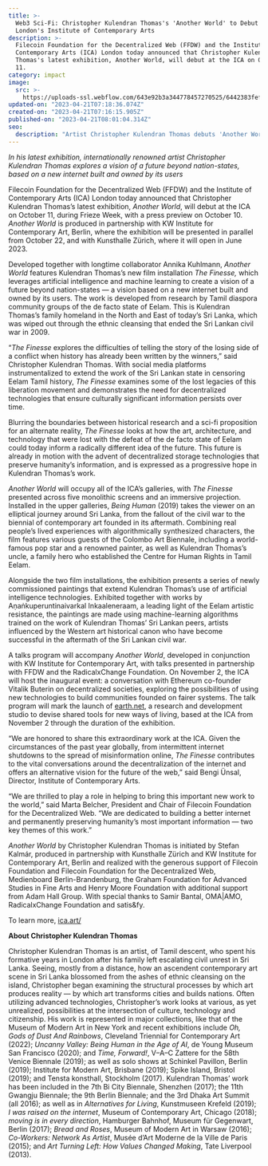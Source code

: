 ```yaml
---
title: >-
  Web3 Sci-Fi: Christopher Kulendran Thomas's 'Another World' to Debut at
  London's Institute of Contemporary Arts
description: >-
  Filecoin Foundation for the Decentralized Web (FFDW) and the Institute of
  Contemporary Arts (ICA) London today announced that Christopher Kulendran
  Thomas's latest exhibition, Another World, will debut at the ICA on October
  11.
category: impact
image:
  src: >-
    https://uploads-ssl.webflow.com/643e92b3a344778457270525/6442383fef619d8564b54739_ckt-ffdw-ica.png
updated-on: "2023-04-21T07:18:36.074Z"
created-on: "2023-04-21T07:16:15.905Z"
published-on: "2023-04-21T08:01:04.314Z"
seo:
  description: "Artist Christopher Kulendran Thomas debuts 'Another World' at ICA London, exploring a post-nation-state future through AI and decentralized web technologies."
---
```


_In his latest exhibition, internationally renowned artist Christopher Kulendran Thomas explores a vision of a future beyond nation-states, based on a new internet built and owned by its users_

Filecoin Foundation for the Decentralized Web (FFDW) and the Institute of Contemporary Arts (ICA) London today announced that Christopher Kulendran Thomas’s latest exhibition, _Another World_, will debut at the ICA on October 11, during Frieze Week, with a press preview on October 10. _Another World_ is produced in partnership with KW Institute for Contemporary Art, Berlin, where the exhibition will be presented in parallel from October 22, and with Kunsthalle Zürich, where it will open in June 2023.

Developed together with longtime collaborator Annika Kuhlmann, _Another World_ features Kulendran Thomas’s new film installation _The Finesse,_ which leverages artificial intelligence and machine learning to create a vision of a future beyond nation-states — a vision based on a new internet built and owned by its users. The work is developed from research by Tamil diaspora community groups of the de facto state of Eelam. This is Kulendran Thomas’s family homeland in the North and East of today’s Sri Lanka, which was wiped out through the ethnic cleansing that ended the Sri Lankan civil war in 2009.

“_The Finesse_ explores the difficulties of telling the story of the losing side of a conflict when history has already been written by the winners,” said Christopher Kulendran Thomas. With social media platforms instrumentalized to extend the work of the Sri Lankan state in censoring Eelam Tamil history, _The Finesse_ examines some of the lost legacies of this liberation movement and demonstrates the need for decentralized technologies that ensure culturally significant information persists over time.

Blurring the boundaries between historical research and a sci-fi proposition for an alternate reality, _The Finesse_ looks at how the art, architecture, and technology that were lost with the defeat of the de facto state of Eelam could today inform a radically different idea of the future. This future is already in motion with the advent of decentralized storage technologies that preserve humanity’s information, and is expressed as a progressive hope in Kulendran Thomas’s work.

_Another World_ will occupy all of the ICA’s galleries, with _The Finesse_ presented across five monolithic screens and an immersive projection. Installed in the upper galleries, _Being Human_ (2019) takes the viewer on an elliptical journey around Sri Lanka, from the fallout of the civil war to the biennial of contemporary art founded in its aftermath. Combining real people’s lived experiences with algorithmically synthesized characters, the film features various guests of the Colombo Art Biennale, including a world-famous pop star and a renowned painter, as well as Kulendran Thomas’s uncle, a family hero who established the Centre for Human Rights in Tamil Eelam.

Alongside the two film installations, the exhibition presents a series of newly commissioned paintings that extend Kulendran Thomas’s use of artificial intelligence technologies. Exhibited together with works by Aṇaṅkuperuntinaivarkal Inkaaleneraam, a leading light of the Eelam artistic resistance, the paintings are made using machine-learning algorithms trained on the work of Kulendran Thomas’ Sri Lankan peers, artists influenced by the Western art historical canon who have become successful in the aftermath of the Sri Lankan civil war.

A talks program will accompany _Another World_, developed in conjunction with KW Institute for Contemporary Art, with talks presented in partnership with FFDW and the RadicalxChange Foundation. On November 2, the ICA will host the inaugural event: a conversation with Ethereum co-founder Vitalik Buterin on decentralized societies, exploring the possibilities of using new technologies to build communities founded on fairer systems. The talk program will mark the launch of [earth.net](https://earth.net/), a research and development studio to devise shared tools for new ways of living, based at the ICA from November 2 through the duration of the exhibition.

“We are honored to share this extraordinary work at the ICA. Given the circumstances of the past year globally, from intermittent internet shutdowns to the spread of misinformation online, _The Finesse_ contributes to the vital conversations around the decentralization of the internet and offers an alternative vision for the future of the web,” said Bengi Ünsal, Director, Institute of Contemporary Arts.

“We are thrilled to play a role in helping to bring this important new work to the world,” said Marta Belcher, President and Chair of Filecoin Foundation for the Decentralized Web. “We are dedicated to building a better internet and permanently preserving humanity’s most important information — two key themes of this work.”

_Another World_ by Christopher Kulendran Thomas is initiated by Stefan Kalmár, produced in partnership with Kunsthalle Zürich and KW Institute for Contemporary Art, Berlin and realized with the generous support of Filecoin Foundation and Filecoin Foundation for the Decentralized Web, Medienboard Berlin-Brandenburg, the Graham Foundation for Advanced Studies in Fine Arts and Henry Moore Foundation with additional support from Adam Hall Group. With special thanks to Samir Bantal, OMA|AMO, RadicalxChange Foundation and satis&fy.

To learn more, [ica.art/](https://www.ica.art/)

**About Christopher Kulendran Thomas**

Christopher Kulendran Thomas is an artist, of Tamil descent, who spent his formative years in London after his family left escalating civil unrest in Sri Lanka. Seeing, mostly from a distance, how an ascendent contemporary art scene in Sri Lanka blossomed from the ashes of ethnic cleansing on the island, Christopher began examining the structural processes by which art produces reality — by which art transforms cities and builds nations. Often utilizing advanced technologies, Christopher’s work looks at various, as yet unrealized, possibilities at the intersection of culture, technology and citizenship. His work is represented in major collections, like that of the Museum of Modern Art in New York and recent exhibitions include _Oh, Gods of Dust And Rainbows_, Cleveland Triennial for Contemporary Art (2022); _Uncanny Valley: Being Human in the Age of AI_, de Young Museum San Francisco (2020); and _Time, Forward!_, V–A–C Zattere for the 58th Venice Biennale (2019); as well as solo shows at Schinkel Pavillon, Berlin (2019); Institute for Modern Art, Brisbane (2019); Spike Island, Bristol (2019); and Tensta konsthall, Stockholm (2017). Kulendran Thomas’ work has been included in the 7th Bi City Biennale, Shenzhen (2017); the 11th Gwangju Biennale; the 9th Berlin Biennale; and the 3rd Dhaka Art Summit (all 2016); as well as in _Alternatives for Living_, Kunstmuseen Krefeld (2019); _I was raised on the internet_, Museum of Contemporary Art, Chicago (2018); _moving is in every direction_, Hamburger Bahnhof, Museum für Gegenwart, Berlin (2017); _Bread and Roses_, Museum of Modern Art in Warsaw (2016); _Co-Workers: Network As Artist_, Musée d’Art Moderne de la Ville de Paris (2015); and _Art Turning Left: How Values Changed Making_, Tate Liverpool (2013).

